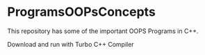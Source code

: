 # ProgramsOOPsConcepts
This repository has some of the important OOPS Programs in C++.

Download and run with Turbo C++ Compiler
